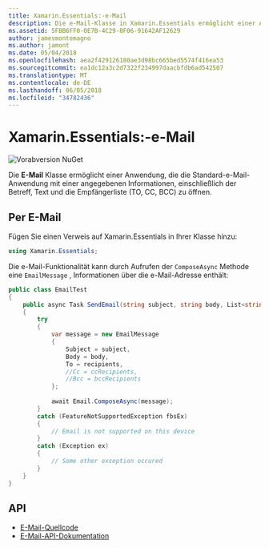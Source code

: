 ```yaml
---
title: Xamarin.Essentials:-e-Mail
description: Die e-Mail-Klasse in Xamarin.Essentials ermöglicht einer Anwendung die Standard-e-Mail-Anwendung mit einer angegebenen Informationen, einschließlich der Betreff, Text und Empfänger (TO, CC, BCC) zu öffnen.
ms.assetid: 5FBB6FF0-0E7B-4C29-8F06-91642AF12629
author: jamesmontemagno
ms.author: jamont
ms.date: 05/04/2018
ms.openlocfilehash: aea2f429126180ae3d98bc665bed5574f416ea53
ms.sourcegitcommit: ea1dc12a3c2d7322f234997daacbfdb6ad542507
ms.translationtype: MT
ms.contentlocale: de-DE
ms.lasthandoff: 06/05/2018
ms.locfileid: "34782436"
---
```

# <a name="xamarinessentials-email"></a>Xamarin.Essentials:-e-Mail

![Vorabversion NuGet](~/media/shared/pre-release.png)

Die **E-Mail** Klasse ermöglicht einer Anwendung, die die Standard-e-Mail-Anwendung mit einer angegebenen Informationen, einschließlich der Betreff, Text und die Empfängerliste (TO, CC, BCC) zu öffnen.

## <a name="using-email"></a>Per E-Mail

Fügen Sie einen Verweis auf Xamarin.Essentials in Ihrer Klasse hinzu:

```csharp
using Xamarin.Essentials;
```

Die e-Mail-Funktionalität kann durch Aufrufen der `ComposeAsync` Methode eine `EmailMessage` , Informationen über die e-Mail-Adresse enthält:

```csharp
public class EmailTest
{
    public async Task SendEmail(string subject, string body, List<string> recipients)
    {
        try
        {
            var message = new EmailMessage
            {
                Subject = subject,
                Body = body,
                To = recipients,
                //Cc = ccRecipients,
                //Bcc = bccRecipients
            };
            
            await Email.ComposeAsync(message);
        }
        catch (FeatureNotSupportedException fbsEx)
        {
            // Email is not supported on this device
        }
        catch (Exception ex)
        {
            // Some other exception occured
        }
    }
}
```

## <a name="api"></a>API

- [E-Mail-Quellcode](https://github.com/xamarin/Essentials/tree/master/Xamarin.Essentials/Email)
- [E-Mail-API-Dokumentation](xref:Xamarin.Essentials.Email)
